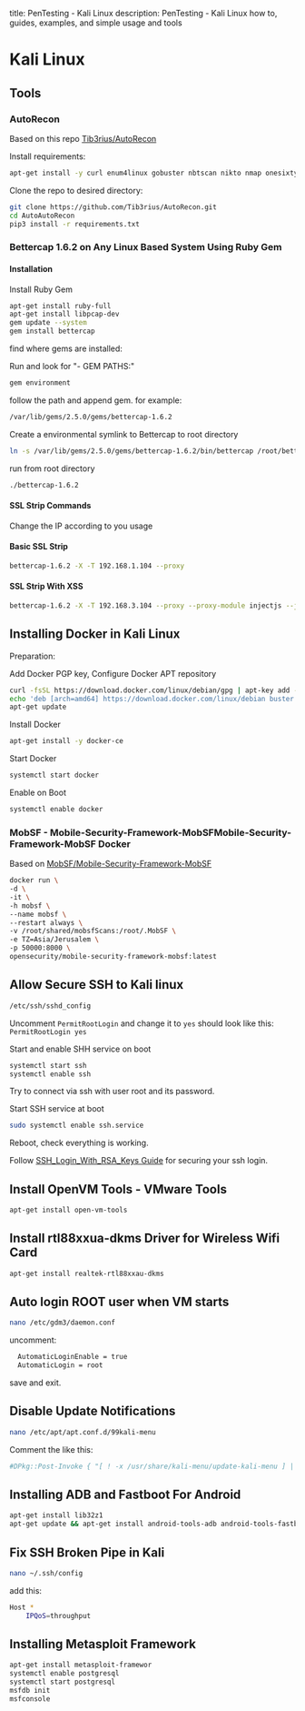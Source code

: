 title: PenTesting - Kali Linux
description: PenTesting - Kali Linux how to, guides, examples, and simple usage and tools

# Kali Linux

## Tools

### AutoRecon

Based on this repo [Tib3rius/AutoRecon](https://github.com/Tib3rius/AutoRecon)

Install requirements:

```bash
apt-get install -y curl enum4linux gobuster nbtscan nikto nmap onesixtyone oscanner smbclient smbmap smtp-user-enum sslscan tnscmd10g whatweb snmpcheck wkhtmltopdf sipvicious seclists git
```

Clone the repo to desired directory:

```bash
git clone https://github.com/Tib3rius/AutoRecon.git
cd AutoAutoRecon
pip3 install -r requirements.txt
```

### Bettercap 1.6.2 on Any Linux Based System Using Ruby Gem

#### Installation

Install Ruby Gem

```bash
apt-get install ruby-full
apt-get install libpcap-dev
gem update --system
gem install bettercap
```

find where gems are installed:

Run and look for "- GEM PATHS:"

```bash
gem environment
```

follow the path and append gem. for example:

```bash
/var/lib/gems/2.5.0/gems/bettercap-1.6.2
```

Create a environmental symlink to Bettercap to root directory

```bash
ln -s /var/lib/gems/2.5.0/gems/bettercap-1.6.2/bin/bettercap /root/bettercap-1.6.2
```

run from root directory

```bash
./bettercap-1.6.2
```

#### SSL Strip Commands

Change the IP according to you usage

#### Basic SSL Strip

```bash
bettercap-1.6.2 -X -T 192.168.1.104 --proxy
```

#### SSL Strip With XSS

```bash
bettercap-1.6.2 -X -T 192.168.3.104 --proxy --proxy-module injectjs --js-data "<script>alert('SSL STRIP, Script Injection')</script>"
```

## Installing Docker in Kali Linux

Preparation:

Add Docker PGP key, Configure Docker APT repository

```bash
curl -fsSL https://download.docker.com/linux/debian/gpg | apt-key add -
echo 'deb [arch=amd64] https://download.docker.com/linux/debian buster stable' > /etc/apt/sources.list.d/docker.list
apt-get update
```

Install Docker

```bash
apt-get install -y docker-ce
```

Start Docker

```bash
systemctl start docker
```

Enable on Boot

```bash
systemctl enable docker

```

### MobSF - Mobile-Security-Framework-MobSFMobile-Security-Framework-MobSF Docker

Based on [MobSF/Mobile-Security-Framework-MobSF](https://github.com/MobSF/Mobile-Security-Framework-MobSF)

```bash
docker run \
-d \
-it \
-h mobsf \
--name mobsf \
--restart always \
-v /root/shared/mobsfScans:/root/.MobSF \
-e TZ=Asia/Jerusalem \
-p 50000:8000 \
opensecurity/mobile-security-framework-mobsf:latest
```


## Allow Secure SSH to Kali linux

```bash
/etc/ssh/sshd_config
```

Uncomment `PermitRootLogin` and change it to `yes` should look like this:
`PermitRootLogin yes`

Start and enable SHH service on boot

```bash
systemctl start ssh
systemctl enable ssh
```

Try to connect via ssh with user root and its password.

Start SSH service at boot

```bash
sudo systemctl enable ssh.service
```

Reboot, check everything is working.

Follow [SSH_Login_With_RSA_Keys Guide](https://3os.org/en-US/#!pages/linux/general/general.md#SSH_Login_With_RSA_Keys) for securing your ssh login.

## Install OpenVM Tools - VMware Tools

```bash
apt-get install open-vm-tools
```

## Install rtl88xxua-dkms Driver for Wireless Wifi Card

```bash
apt-get install realtek-rtl88xxau-dkms
```

## Auto login ROOT user when VM starts

```bash
nano /etc/gdm3/daemon.conf
```

uncomment:

```bash
  AutomaticLoginEnable = true
  AutomaticLogin = root
```

save and exit.

## Disable Update Notifications

```bash
nano /etc/apt/apt.conf.d/99kali-menu
```

Comment the like this:

```bash
#DPkg::Post-Invoke { "[ ! -x /usr/share/kali-menu/update-kali-menu ] || /usr/share/kali-menu/update-kali-menu wait_dpkg"; }
```

## Installing ADB and Fastboot For Android

```bash
apt-get install lib32z1
apt-get update && apt-get install android-tools-adb android-tools-fastboot
```

## Fix SSH __Broken Pipe__ in Kali

```bash
nano ~/.ssh/config
```

add this:

```bash
Host *
    IPQoS=throughput
```

## Installing Metasploit Framework

```bash
apt-get install metasploit-framewor
systemctl enable postgresql
systemctl start postgresql
msfdb init
msfconsole
```
